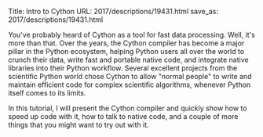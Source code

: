 Title: Intro to Cython
URL: 2017/descriptions/19431.html
save_as: 2017/descriptions/19431.html



You've probably heard of Cython as a tool for fast data processing. Well, it's more than that. Over the years, the Cython compiler has become a major pillar in the Python ecosystem, helping Python users all over the world to crunch their data, write fast and portable native code, and integrate native libraries into their Python workflow. Several excellent projects from the scientific Python world chose Cython to allow "normal people" to write and maintain efficient code for complex scientific algorithms, whenever Python itself comes to its limits.

In this tutorial, I will present the Cython compiler and quickly show how to speed up code with it, how to talk to native code, and a couple of more things that you might want to try out with it.